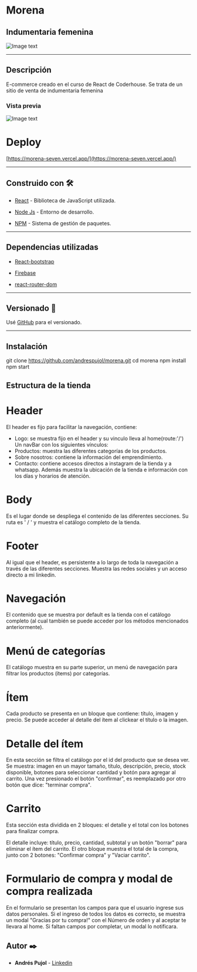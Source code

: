 # Morena
## Indumentaria femenina
![Image text](https://ibb.co/DR6f5Qk)

***
## Descripción 
E-commerce creado en el curso de React de Coderhouse. Se trata de un sitio de venta de indumentaria femenina

### Vista previa
![Image text](https://i.ibb.co/yVrfbb8/captura.jpg)

# Deploy 
[https://morena-seven.vercel.app/](https://morena-seven.vercel.app/)

***
## Construido con 🛠️

* [React](https://es.reactjs.org/) - Biblioteca de JavaScript utilizada.

* [Node Js](https://nodejs.org/es/) - Entorno de desarrollo.

* [NPM](https://www.npmjs.com/) - Sistema de gestión de paquetes.
***

## Dependencias utilizadas 

* [React-bootstrap](https://react-bootstrap.netlify.app/) 

* [Firebase](https://console.firebase.google.com/u/0/project/morena-4f461/firestore/data/~2FProductos~2FkvQXfm1HDTo7fyYuhGEI)

* [react-router-dom](https://reactrouter.com/) 
***

## Versionado 📌

Usé [GitHub](https://github.com/) para el versionado. 
***

## Instalación 

git clone https://github.com/andrespujol/morena.git
cd morena
npm install 
npm start

## Estructura de la tienda 

# Header 

El header es fijo para facilitar la navegación, contiene:
* Logo: se muestra fijo en el header y su vinculo lleva al home(route:'/')
Un navBar con los siguientes vínculos: 
* Productos: muestra las diferentes categorías de los productos. 
* Sobre nosotros: contiene la información del emprendimiento. 
* Contacto: contiene accesos directos a instagram de la tienda y a whatsapp. Además muestra la ubicación de la tienda e información con los días y horarios de atención.

# Body 

Es el lugar donde se despliega el contenido de las diferentes secciones. Su ruta es ' / ' y muestra el catálogo completo de la tienda.

# Footer

Al igual que el header, es persistente a lo largo de toda la navegación a través de las diferentes secciones. Muestra las redes sociales y un acceso directo a mi linkedin.

# Navegación 

El contenido que se muestra por default es la tienda con el catálogo completo (al cual también se puede acceder por los métodos mencionados anteriormente).

# Menú de categorías

El catálogo muestra en su parte superior, un menú de navegación para filtrar los productos (ítems) por categorías.

# Ítem

Cada producto se presenta en un bloque que contiene: título, imagen y precio. Se puede acceder al detalle del ítem al clickear el título o la imagen.

# Detalle del ítem

En esta sección se filtra el catálogo por el id del producto que se desea ver. Se muestra: imagen en un mayor tamaño, título, descripción, precio, stock disponible, botones para seleccionar cantidad y botón para agregar al carrito.
Una vez presionado el botón "confirmar", es reemplazado por otro botón que dice: "terminar compra".

# Carrito

Esta sección esta dividida en 2 bloques: el detalle y el total con los botones para finalizar compra.

El detalle incluye: título, precio, cantidad, subtotal y un botón "borrar" para eliminar el ítem del carrito.
El otro bloque muestra el total de la compra, junto con 2 botones: "Confirmar compra" y "Vaciar carrito".

# Formulario de compra y modal de compra realizada

En el formulario se presentan los campos para que el usuario ingrese sus datos personales. Si el ingreso de todos los datos es correcto, se muestra un modal "Gracias por tu compra!" con el Número de orden y al aceptar te llevara al home. Si faltan campos por completar, un modal lo notificara.

## Autor ✒️


* **Andrés Pujol** - [Linkedin](https://www.linkedin.com/in/andrespujol/)
